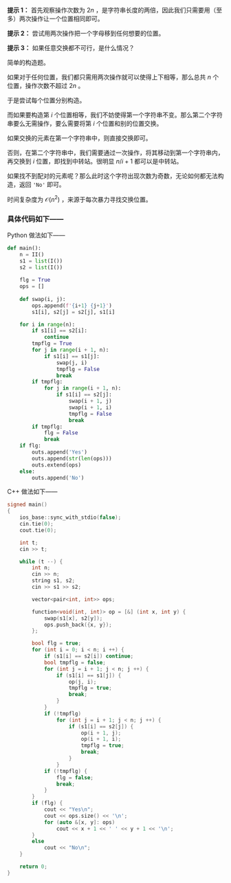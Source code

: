 **提示 1：** 首先观察操作次数为 $2n$ ，是字符串长度的两倍，因此我们只需要用（至多）两次操作让一个位置相同即可。

**提示 2：** 尝试用两次操作把一个字母移到任何想要的位置。

**提示 3：** 如果任意交换都不可行，是什么情况？

简单的构造题。

如果对于任何位置，我们都只需用两次操作就可以使得上下相等，那么总共 $n$ 个位置，操作次数不超过 $2n$ 。

于是尝试每个位置分别构造。

而如果要构造第 $i$ 个位置相等，我们不妨使得第一个字符串不变。那么第二个字符串要么无需操作，要么需要将第 $i$ 个位置和别的位置交换。

如果交换的元素在第一个字符串中，则直接交换即可。

否则，在第二个字符串中，我们需要通过一次操作，将其移动到第一个字符串内，再交换到 $i$ 位置，即找到中转站。很明显 $n / i + 1$ 都可以是中转站。

如果找不到配对的元素呢？那么此时这个字符出现次数为奇数，无论如何都无法构造，返回 `'No'` 即可。

时间复杂度为 $\mathcal{O}(n^2)$ ，来源于每次暴力寻找交换位置。

### 具体代码如下——

Python 做法如下——

```Python []
def main():
    n = II()
    s1 = list(I())
    s2 = list(I())
    
    flg = True
    ops = []
    
    def swap(i, j):
        ops.append(f'{i+1} {j+1}')
        s1[i], s2[j] = s2[j], s1[i]

    for i in range(n):
        if s1[i] == s2[i]:
            continue
        tmpflg = True
        for j in range(i + 1, n):
            if s1[i] == s1[j]:
                swap(j, i)
                tmpflg = False
                break
        if tmpflg:
            for j in range(i + 1, n):
                if s1[i] == s2[j]:
                    swap(i + 1, j)
                    swap(i + 1, i)
                    tmpflg = False
                    break
        if tmpflg:
            flg = False
            break
    if flg:
        outs.append('Yes')
        outs.append(str(len(ops)))
        outs.extend(ops)
    else:
        outs.append('No')
```

C++ 做法如下——

```cpp []
signed main()
{
    ios_base::sync_with_stdio(false);
    cin.tie(0);
    cout.tie(0);

    int t;
    cin >> t;

    while (t --) {
        int n;
        cin >> n;
        string s1, s2;
        cin >> s1 >> s2;

        vector<pair<int, int>> ops;

        function<void(int, int)> op = [&] (int x, int y) {
            swap(s1[x], s2[y]);
            ops.push_back({x, y});
        };

        bool flg = true;
        for (int i = 0; i < n; i ++) {
            if (s1[i] == s2[i]) continue;
            bool tmpflg = false;
            for (int j = i + 1; j < n; j ++) {
                if (s1[i] == s1[j]) {
                    op(j, i);
                    tmpflg = true;
                    break;
                }
            }
            if (!tmpflg)
                for (int j = i + 1; j < n; j ++) {
                    if (s1[i] == s2[j]) {
                        op(i + 1, j);
                        op(i + 1, i);
                        tmpflg = true;
                        break;
                    }
                }
            if (!tmpflg) {
                flg = false;
                break;
            }
        }
        if (flg) {
            cout << "Yes\n";
            cout << ops.size() << '\n';
            for (auto &[x, y]: ops)
                cout << x + 1 << ' ' << y + 1 << '\n';
        }
        else 
            cout << "No\n";
    }

    return 0;
}
```
